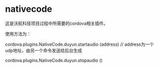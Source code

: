 # nativecode
这是沃航科技项目过程中所需要的cordova相关插件。

使用方法为：

cordova.plugins.NativeCode.duyun.startaudio (address) // address为一个udp地址，由另一个命令发送给后台生成

cordova.plugins.NativeCode.duyun.stopaudio ()
